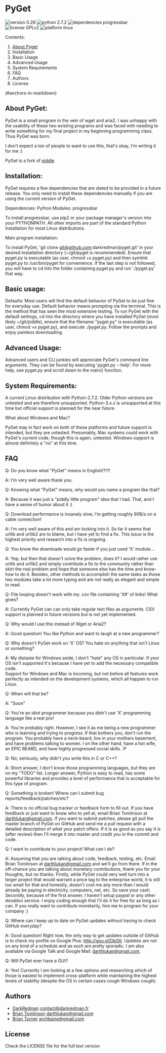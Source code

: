 # PyGet

![version 0.28](https://img.shields.io/badge/version-0.28-green.svg)
![python 2.7.2](https://img.shields.io/badge/python-2.7.2-yellow.svg)
![dependencies progressbar](https://img.shields.io/badge/dependencies-progressbar-green.svg)
![license GPLv2](https://img.shields.io/badge/license-GPLv2-green.svg)
![platform linux](https://img.shields.io/badge/platform-linux-green.svg)

Contents:

1. [About Pyget](#anchors-in-markdown)
2. Installation
3. Basic Usage
4. Advanced Usage
5. System Requirements
6. FAQ
7. Authors
8. License

(#anchors-in-markdown)

## About PyGet:

PyGet is a small program in the vein of wget and aria2.
I was unhappy with the usability of these two existing programs
and was faced with needing to write something for my final project
in my beginning programming class. Thus PyGet was born.

I don't expect a ton of people to want to use this, that's okay,
I'm writing it for me :)

PyGet is a fork of [piddle](https://github.com/ArchKaine/piddle)

## Installation:

PyGet requires a few dependencies that are slated to be provided in a 
future release.  You only need to install these dependencies manually if you
are using the current version of PyGet.

Dependencies:
    Python Modules: progressbar 

To install progressbar, use pip2 or your package manager's version into your 
PYTHONPATH.  All other imports are part of the standard Python installation for
most Linux distributions.

Main program installation:

To install PyGet, 'git clone git@github.com:darkredman/pyget.git' in your desired
installation directory (~/git/pyget is recommended).  Ensure that pyget.py is 
executable (as user, chmod +x pyget.py) and then symlink pyget.py to /usr/bin/pyget 
for convenience.  If the last step is not followed, you will have to cd into the folder
containing pyget.py and run './pyget.py' that way. 

## Basic usage:

Defaults:
Most users will find the default behavior of PyGet to be just fine for everyday
use.  Default behavior means prompting via the terminal.  This is the method that 
has seen the most extensive testing.  To run PyGet with the default settings, cd 
into the directory where you have installed PyGet (most likely ~/git/piddle), ensure
that the filename "pyget.py" is executable (as user, chmod +x pyget.py), and execute
./pyget.py.  Follow the prompts and enjoy painless downloading.

## Advanced Usage:

Advanced users and CLI junkies will appreciate PyGet's command line arguments.
They can be found by executing 'pyget.py --help'.  For more help, see pyget.py and scroll
down to the main() function.

## System Requirements:

A current Linux distribution with Python-2.7.2. Older Python versions are
untested and are therefore unsupported.  Python-3.x.x is unsupported at this time
but official support is planned for the near future.

What about Windows and Mac?

PyGet may in fact work on both of these platforms and future support is
intended, but they are untested.  Presumably, Mac systems could work with
PyGet's current code, though this is again, untested.  Windows support is almost
definitely a "no" at this time.


## FAQ

Q: Do you know what "PyGet" means in English!?!?!

A: I'm very well aware thank you.


Q: Knowing what "PyGet" means, why would you name a program like that?

A: Because it was just a "piddly little program" idea that I had.  That, and I 
have a sense of humor about it :)


Q: Download performance is insanely slow, I'm getting roughly 90B/s on a cable connection!

A: I'm very well aware of this and am looking into it.  So far it seems that 
urllib and urllib2 are to blame, but I have yet to find a fix.  This issue is
the highest priority and research into a fix is ongoing.


Q: You know the downloads would go faster if you just used 'X' module...

A: Yep, but then that doesn't solve the problem, does it?  I would rather use
urllib and urllib2 and simply contribute a fix to the community rather than skirt
the real problem and hope that someone else has the time and know-how to do it.
Besides, other methods to accomplish the same tasks as those two modules take a lot
more typing and are not really as elegant and simple to read.


Q: File looping doesn't work with my .csv file containing 'X#' of links! What gives?

A: Currently PyGet can can only take regular text files as arguments.  CSV support
is planned in future versions but is not yet implemented.


Q: Why would I use this instead of Wget or Aria2?

A: Good question! You like Python and want to laugh at a new programmer?


Q: Why doesn't PyGet work on 'X' OS?  You hate on anything that isn't Linux or something?

A: My distaste for Windows aside, I don't "hate" any OS in particular.  If your OS
isn't supported it's because I have yet to add the necessary compatible code.  
Support for Windows and Mac is incoming, but not before all features work perfectly
as intended on the development systems, which all happen to run Linux.


Q: When will that be?

A: "Soon"


Q: You're an idiot programmer because you didn't use 'X' programming language like
a real pro!

A: You're probably right.  However, I see it as me being a new programmer who is
learning and trying to progress.  If that bothers you, don't run the program.  You
probably have a neck-beard, live in your mothers basement, and have problems talking to women.
I on the other hand, have a hot wife, an EPIC BEARD, and have highly progressed social skills. :P


Q: No, seriously, why didn't you write this in C or C++?

A: Short answer, I don't know those programming languages, but they are on my 
"TODO" list.  Longer answer, Python is easy to read, has some powerful libraries
and provides a level of performance that is acceptable for this type of program.


Q: Something is broken! Where can I submit bug reports/feedback/patches/etc?

A: There is no official bug tracker or feedback form to fill out.  If you have feedback
or just want to know who to yell at, email Brian Tomlinson at darthlukan@gmail.com.
If you want to submit patches, please git pull the master branch of PyGet on GitHub
and send me a pull request with a detailed description of what your patch offers.
If it is as good as you say it is (after review) then I'll merge it into master
and credit you in the commit and code.


Q: I want to contribute to your project! What can I do?

A: Assuming that you are talking about code, feedback, testing, etc.  Email 
Brian Tomlinson at darthlukan@gmail.com and we'll go from there.  If in the off-chance 
you are talking about monetary contributions, thank you for your thoughts, but no thanks.
Firstly, while PyGet could very well turn into a larger project that would warrant 
a price tag to the enterprise world, it is still too small for that and honestly, doesn't cost
me any more than I would already be paying in electricity, computers, net, etc.  So save
your cash.  Secondly, because of the first answer, I haven't setup paypal or any other
donation service.  I enjoy coding enough that I'll do it for free for as long as I can.
If you really want to contribute monetarily, hire me to program for your company :)


Q: Where can I keep up to date on PyGet updates without having to check GitHub
everyday?

A: Good question! Right now, the only way to get updates outside of GitHub is
to check my profile on Google Plus: http://goo.gl/DkGtt.  Updates are not on any
kind of a schedule and as such are pretty sporadic.  I am also available via
Google Talk and Google Mail: darthlukan@gmail.com.    


Q: Will PyGet ever have a GUI?

A: Yes! Currently I am looking at a few options and researching which of those 
is easiest to implement cross-platform while maintaining the highest levels of 
stability (despite the OS in certain cases *cough* Windows *cough*).

## Authors

* [DarkRedman](http://www.darkredman.fr/)
    <contact@darkredman.fr>
* [Brian Tomlinson](https://plus.google.com/u/0/109039118030883131674/)
    <darthlukan@gmail.com>
* [Brian Turner](https://plus.google.com/u/0/107589895345000267917/)
    <archkaine@gmail.com>

## License

Check the LICENSE file for the full text version

